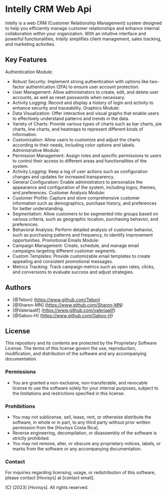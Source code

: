# Intelly CRM Web Api
Intelly is a web CRM (Customer Relationship Management) system designed to help you efficiently manage customer relationships and enhance internal collaboration within your organization. With an intuitive interface and powerful functionalities, Intelly simplifies client management, sales tracking, and marketing activities.
## Key Features

Authentication Module:
- Robust Security: Implement strong authentication with options like two-factor authentication (2FA) to ensure user account protection.
- User Management: Allow administrators to create, edit, and delete user accounts, as well as reset passwords when necessary.
- Activity Logging: Record and display a history of login and activity to enhance security and traceability.
Graphics Module:
- Data Visualization: Offer interactive and visual graphs that enable users to effectively understand patterns and trends in the data.
- Variety of Charts: Provide various types of charts such as bar charts, pie charts, line charts, and heatmaps to represent different kinds of information.
- Customization: Allow users to customize and adjust the charts according to their needs, including color options and labels.
Administrative Module:
- Permission Management: Assign roles and specific permissions to users to control their access to different areas and functionalities of the system.
- Activity Logging: Keep a log of user actions such as configuration changes and updates for increased transparency.
- General Configuration: Enable administrators to personalize the appearance and configuration of the system, including logos, themes, and preferences.
Customer Analysis Module:
- Customer Profile: Capture and store comprehensive customer information such as demographics, purchase history, and preferences for better understanding.
- Segmentation: Allow customers to be segmented into groups based on various criteria, such as geographic location, purchasing behavior, and preferences.
- Behavioral Analysis: Perform detailed analysis of customer behavior, such as purchasing patterns and frequency, to identify improvement opportunities.
Promotional Emails Module:
- Campaign Management: Create, schedule, and manage email campaigns targeting different customer segments.
- Custom Templates: Provide customizable email templates to create appealing and consistent promotional messages.
- Metrics Tracking: Track campaign metrics such as open rates, clicks, and conversions to evaluate success and adjust strategies.


## Authors

- [@Tebxn] (https://www.github.com/Tebxn)
- [@Sharon-MN] (https://www.github.com/Sharon-MN)
- [@Valeriaalif] (https://www.github.com/valeriaalif)
- [@Gaboo-H] (https://www.github.com/Gaboo-H)


## License

This repository and its contents are protected by the Proprietary Software License. The terms of this license govern the use, reproduction, modification, and distribution of the software and any accompanying documentation.

### Permissions

- You are granted a non-exclusive, non-transferable, and revocable license to use the software solely for your internal purposes, subject to the limitations and restrictions specified in this license.

### Prohibitions

- You may not sublicense, sell, lease, rent, or otherwise distribute the software, in whole or in part, to any third party without prior written permission from the [Hovisys Costa Rica].
- Reverse engineering, decompilation, or disassembly of the software is strictly prohibited.
- You may not remove, alter, or obscure any proprietary notices, labels, or marks from the software or any accompanying documentation.

### Contact

For inquiries regarding licensing, usage, or redistribution of this software, please contact [Hovisys] at [contact email].

(C) [2023] [Hovisys]. All rights reserved.
